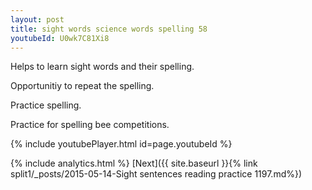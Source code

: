 ```yaml
---
layout: post
title: sight words science words spelling 58
youtubeId: U0wk7C81Xi8
---
```

 
 
Helps to learn sight words and their spelling.

Opportunitiy to repeat the spelling. 

Practice spelling. 
 
Practice for spelling bee competitions. 
 
{% include youtubePlayer.html id=page.youtubeId %}
 
 
{% include analytics.html %} 
[Next]({{ site.baseurl }}{% link  split1/_posts/2015-05-14-Sight sentences reading practice 1197.md%})
 
